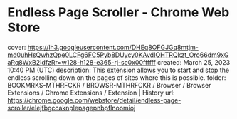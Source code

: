 # Endless Page Scroller - Chrome Web Store

cover: https://lh3.googleusercontent.com/DHEq8OFGJGq8mtjm-md0uhHsQwhzQpe0LCFg6FC5Pyb8DUycy0KAvdIQHTRQkzt_Oro66dm9xGaRq8WxB2IdfzRr=w128-h128-e365-rj-sc0x00ffffff
created: March 25, 2023 10:40 PM (UTC)
description: This extension allows you to start and stop the endless scrolling down on the pages of sites where this is possible.
folder: BOOKMRKS-MTHRFCKR / BROWSR-MTHRFCKR / Browser / Browser Extensions / Chrome Extensions / Extension | History
url: https://chrome.google.com/webstore/detail/endless-page-scroller/elejfbgccaknplepagepnbpflnoomioj
